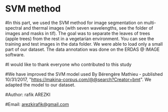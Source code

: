 # SVM method

#In this part, we used the SVM method for image segmentation on multi-spectral and thermal images (with seven wavelengths, see the folder of images and masks in tif). The goal was to separate the leaves of trees (apple trees) from the rest in a vegetarian environment. You can see the training and test images in the data folder. We were able to load only a small part of our dataset. The data annotation was done on the ERDAS @ IMAGE software.

#I would like to thank everyone who contributed to this study

#We have improved the SVM model used By Bérengère Mathieu - published 10/31/2017, "https://makina-corpus.com/@@search?Creator=bmt". We adapted the model to our dataset.

#Author: rafik AREZKI

#Email: arezkirafik@gmail.com

